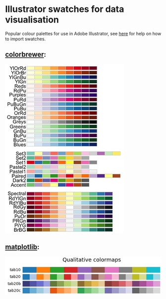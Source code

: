 # Illustrator swatches for data visualisation
Popular colour palettes for use in Adobe Illustrator, see [here](https://helpx.adobe.com/illustrator/using/using-creating-swatches.html#use_swatch_libraries) for help on how to import swatches.

## [colorbrewer](http://colorbrewer2.org):
![colorbrewer palettes](colorbrewer.jpg)

## [matplotlib](https://matplotlib.org/3.1.1/tutorials/colors/colormaps.html):
![matplotlib palettes](matplotlib.jpg)
